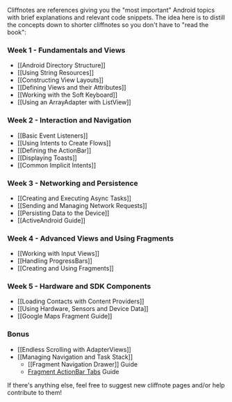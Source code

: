 Cliffnotes are references giving you the "most important" Android topics with brief explanations and relevant code snippets. The idea here is to distill the concepts down to shorter cliffnotes so you don't have to "read the book":

### Week 1 - Fundamentals and Views

* [[Android Directory Structure]]
* [[Using String Resources]]
* [[Constructing View Layouts]]
* [[Defining Views and their Attributes]] 
* [[Working with the Soft Keyboard]]
* [[Using an ArrayAdapter with ListView]]

### Week 2 - Interaction and Navigation

* [[Basic Event Listeners]]
* [[Using Intents to Create Flows]]
* [[Defining the ActionBar]]
* [[Displaying Toasts]]
* [[Common Implicit Intents]]

### Week 3 - Networking and Persistence

* [[Creating and Executing Async Tasks]]
* [[Sending and Managing Network Requests]]
* [[Persisting Data to the Device]]
* [[ActiveAndroid Guide]]

### Week 4 - Advanced Views and Using Fragments

* [[Working with Input Views]]
* [[Handling ProgressBars]]
* [[Creating and Using Fragments]]

### Week 5 - Hardware and SDK Components

* [[Loading Contacts with Content Providers]]
* [[Using Hardware, Sensors and Device Data]]
* [[Google Maps Fragment Guide]]

### Bonus

* [[Endless Scrolling with AdapterViews]]
* [[Managing Navigation and Task Stack]]
  * [[Fragment Navigation Drawer]] Guide
  * [Fragment ActionBar Tabs](https://github.com/thecodepath/android_guides/wiki/Creating-and-Using-Fragments#fragments-and-tabs) Guide

If there's anything else, feel free to suggest new cliffnote pages and/or help contribute to them!